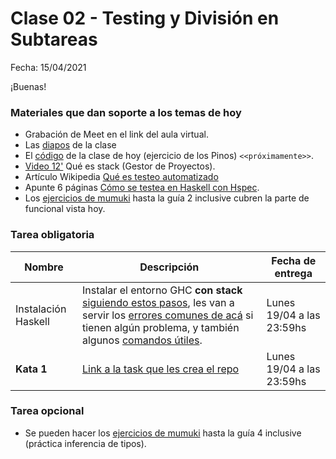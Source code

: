 # Clase 02 - Testing y División en Subtareas

Fecha: 15/04/2021

¡Buenas!

### Materiales que dan soporte a los temas de hoy

* Grabación de Meet en el link del aula virtual.
* Las [diapos](https://docs.google.com/presentation/d/1sIYF6RsYUKkhoSS2tpnNO3TUJqGof8lQP_410AdPANM/edit?usp=sharing) de la clase
* El [código]() de la clase de hoy (ejercicio de los Pinos) `<<próximamente>>`.
* [Video 12'](https://www.youtube.com/watch?v=FCwwOM_7jZo)	Qué es stack (Gestor de Proyectos).
* Artículo Wikipedia	[Qué es testeo automatizado](https://es.wikipedia.org/wiki/Prueba_unitaria)
*	Apunte 6 páginas	[Cómo se testea en Haskell con Hspec](https://docs.google.com/document/d/17EPSZSw7oY_Rv2VjEX2kMZDFklMOcDVVxyve9HSG0mE/edit).
* Los [ejercicios de mumuki](https://mumuki.io/pdep-utn/chapters/435-programacion-funcional) hasta la guía 2 inclusive cubren la parte de funcional vista hoy.


### Tarea obligatoria

| Nombre | Descripción | Fecha de entrega |
|-------|-------------|------------------|
| Instalación Haskell | Instalar el entorno GHC **con stack** [siguiendo estos pasos](https://github.com/pdep-utn/enunciados-miercoles-noche/blob/master/pages/haskell/entorno.md), les van a servir los [errores comunes de acá](https://github.com/pdep-utn/enunciados-miercoles-noche/blob/master/pages/haskell/troubleshooting.md) si tienen algún problema, y también algunos [comandos útiles](https://github.com/pdep-utn/enunciados-miercoles-noche/blob/master/pages/haskell/trabajo.md).  | Lunes 19/04 a las 23:59hs |
| **Kata 1** | [Link a la task que les crea el repo](https://classroom.github.com/a/l6H5Y95q) | Lunes 19/04 a las 23:59hs | 
 

### Tarea opcional

* Se pueden hacer los [ejercicios de mumuki](https://mumuki.io/pdep-utn/chapters/435-programacion-funcional) hasta la guía 4 inclusive (práctica inferencia de tipos).